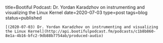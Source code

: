 
title=Bootiful Podcast: Dr. Yordan Karadzhov on instrumenting and visualizing the Linux Kernel
date=2020-07-03
type=post
tags=blog
status=published
~~~~~~
[(2020-07-03) Dr. Yordan Karadzhov on instrumenting and visualizing the Linux Kernel](http://api.bootifulpodcast.fm/podcasts/c1b8b860-8e1a-4b16-bfc2-9db88b7754ab/produced-audio) 
            